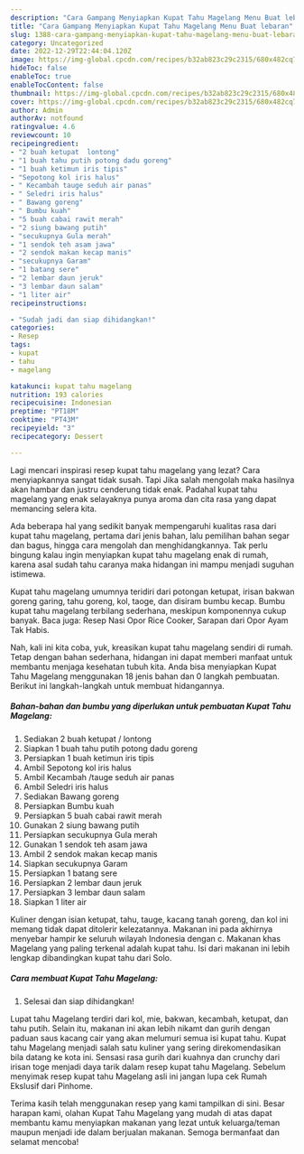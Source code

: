 ```yaml
---
description: "Cara Gampang Menyiapkan Kupat Tahu Magelang Menu Buat lebaran"
title: "Cara Gampang Menyiapkan Kupat Tahu Magelang Menu Buat lebaran"
slug: 1388-cara-gampang-menyiapkan-kupat-tahu-magelang-menu-buat-lebaran
category: Uncategorized
date: 2022-12-29T22:44:04.120Z
image: https://img-global.cpcdn.com/recipes/b32ab823c29c2315/680x482cq70/kupat-tahu-magelang-foto-resep-utama.jpg
hideToc: false
enableToc: true
enableTocContent: false
thumbnail: https://img-global.cpcdn.com/recipes/b32ab823c29c2315/680x482cq70/kupat-tahu-magelang-foto-resep-utama.jpg
cover: https://img-global.cpcdn.com/recipes/b32ab823c29c2315/680x482cq70/kupat-tahu-magelang-foto-resep-utama.jpg
author: Admin
authorAv: notfound
ratingvalue: 4.6
reviewcount: 10
recipeingredient:
- "2 buah ketupat  lontong"
- "1 buah tahu putih potong dadu goreng"
- "1 buah ketimun iris tipis"
- "Sepotong kol iris halus"
- " Kecambah tauge seduh air panas"
- " Seledri iris halus"
- " Bawang goreng"
- " Bumbu kuah"
- "5 buah cabai rawit merah"
- "2 siung bawang putih"
- "secukupnya Gula merah"
- "1 sendok teh asam jawa"
- "2 sendok makan kecap manis"
- "secukupnya Garam"
- "1 batang sere"
- "2 lembar daun jeruk"
- "3 lembar daun salam"
- "1 liter air"
recipeinstructions:

- "Sudah jadi dan siap dihidangkan!"
categories:
- Resep
tags:
- kupat
- tahu
- magelang

katakunci: kupat tahu magelang 
nutrition: 193 calories
recipecuisine: Indonesian
preptime: "PT18M"
cooktime: "PT43M"
recipeyield: "3"
recipecategory: Dessert

---
```



Lagi mencari inspirasi resep kupat tahu magelang yang lezat? Cara menyiapkannya sangat tidak susah. Tapi Jika salah mengolah maka hasilnya akan hambar dan justru cenderung tidak enak. Padahal kupat tahu magelang yang enak selayaknya punya aroma dan cita rasa yang dapat memancing selera kita.


Ada beberapa hal yang sedikit banyak mempengaruhi kualitas rasa dari kupat tahu magelang, pertama dari jenis bahan, lalu pemilihan bahan segar dan bagus, hingga cara mengolah dan menghidangkannya. Tak perlu bingung kalau ingin menyiapkan kupat tahu magelang enak di rumah, karena asal sudah tahu caranya maka hidangan ini mampu menjadi suguhan istimewa.

Kupat tahu magelang umumnya teridiri dari potongan ketupat, irisan bakwan goreng garing, tahu goreng, kol, taoge, dan disiram bumbu kecap. Bumbu kupat tahu magelang terbilang sederhana, meskipun komponennya cukup banyak. Baca juga: Resep Nasi Opor Rice Cooker, Sarapan dari Opor Ayam Tak Habis.


Nah, kali ini kita coba, yuk, kreasikan kupat tahu magelang sendiri di rumah. Tetap dengan bahan sederhana, hidangan ini dapat memberi manfaat untuk membantu menjaga kesehatan tubuh kita. Anda bisa menyiapkan Kupat Tahu Magelang menggunakan 18 jenis bahan dan 0 langkah pembuatan. Berikut ini langkah-langkah untuk membuat hidangannya.

<!--inarticleads1-->

##### Bahan-bahan dan bumbu yang diperlukan untuk pembuatan Kupat Tahu Magelang:

1. Sediakan 2 buah ketupat / lontong
1. Siapkan 1 buah tahu putih potong dadu goreng
1. Persiapkan 1 buah ketimun iris tipis
1. Ambil Sepotong kol iris halus
1. Ambil  Kecambah /tauge seduh air panas
1. Ambil  Seledri iris halus
1. Sediakan  Bawang goreng
1. Persiapkan  Bumbu kuah
1. Persiapkan 5 buah cabai rawit merah
1. Gunakan 2 siung bawang putih
1. Persiapkan secukupnya Gula merah
1. Gunakan 1 sendok teh asam jawa
1. Ambil 2 sendok makan kecap manis
1. Siapkan secukupnya Garam
1. Persiapkan 1 batang sere
1. Persiapkan 2 lembar daun jeruk
1. Persiapkan 3 lembar daun salam
1. Siapkan 1 liter air


Kuliner dengan isian ketupat, tahu, tauge, kacang tanah goreng, dan kol ini memang tidak dapat ditolerir kelezatannya. Makanan ini pada akhirnya menyebar hampir ke seluruh wilayah Indonesia dengan c. Makanan khas Magelang yang paling terkenal adalah kupat tahu. Isi dari makanan ini lebih lengkap dibandingkan kupat tahu dari Solo. 

<!--inarticleads2-->

##### Cara membuat Kupat Tahu Magelang:


1. Selesai dan siap dihidangkan!

Lupat tahu Magelang terdiri dari kol, mie, bakwan, kecambah, ketupat, dan tahu putih. Selain itu, makanan ini akan lebih nikamt dan gurih dengan paduan saus kacang cair yang akan melumuri semua isi kupat tahu. Kupat tahu Magelang menjadi salah satu kuliner yang sering direkomendasikan bila datang ke kota ini. Sensasi rasa gurih dari kuahnya dan crunchy dari irisan toge menjadi daya tarik dalam resep kupat tahu Magelang. Sebelum menyimak resep kupat tahu Magelang asli ini jangan lupa cek Rumah Ekslusif dari Pinhome. 

Terima kasih telah menggunakan resep yang kami tampilkan di sini. Besar harapan kami, olahan Kupat Tahu Magelang yang mudah di atas dapat membantu kamu menyiapkan makanan yang lezat untuk keluarga/teman maupun menjadi ide dalam berjualan makanan. Semoga bermanfaat dan selamat mencoba!
